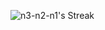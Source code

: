 ![n3-n2-n1's Streak](https://github-readme-streak-stats.herokuapp.com/?user=n3-n2-n1&theme=vue-dark&hide_border=true)

